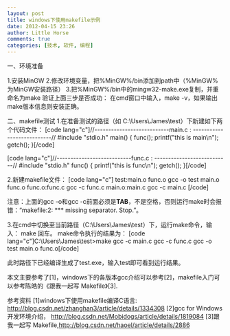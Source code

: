 ```yaml
---
layout: post
title: windows下使用makefile示例
date: 2012-04-15 23:26
author: Little Horse
comments: true
categories: [技术, 软件, 编程]
---
```

一、环境准备

1.安装MinGW
2.修改环境变量，把%MinGW%/bin添加到path中（%MinGW%为MinGW安装路径）
3.把%MinGW%/bin中的mingw32-make.exe复制，并重命名为make
验证上面三步是否成功：
在cmd窗口中输入，make -v，如果输出make版本信息则安装正确。

二、makefile测试
1.在准备测试的路径（如 C:\Users\James\test）下新建如下两个代码文件：
[code lang="c"]//---------------------------main.c : ---------------------------//
#include &quot;stdio.h&quot;
main()
{
    func();
    printf(&quot;this is main\n&quot;);
    getch();
}[/code]

[code lang="c"]//---------------------------func.c : ---------------------------//
#include &quot;stdio.h&quot;
func()
{
    printf(&quot;this is func\n&quot;);
    getch();
}[/code]

2.新建makefile文件：
[code lang="c"]
test:main.o func.o
    gcc -o test main.o func.o
func.o:func.c
    gcc -c func.c
main.o:main.c
    gcc -c main.c
[/code]

注意：上面的gcc -o和gcc -c前面必须是<strong>TAB</strong>，不是空格，否则运行make时会报错：“makefile:2: *** missing separator. Stop.”。

3.在cmd中切换至当前路径（C:\Users\James\test）下，运行make命令，输入： make 回车。
make命令执行的结果为：
[code lang="c"]C:\Users\James\test&gt;make
gcc -c main.c
gcc -c func.c
gcc -o test main.o func.o[/code]

此时路径下已经编译生成了test.exe，输入test即可看到运行结果。

本文主要参考了[1]，windows下的各版本gcc介绍可以参考[2]，makefile入门可以参考陈皓的《跟我一起写 Makefile》[3].

参考资料
[1]windows下使用makefile编译C语言: <a href="http://blog.csdn.net/zhanghan3/article/details/1334308">http://blog.csdn.net/zhanghan3/article/details/1334308</a>
[2]gcc for Windows开发环境介绍， <a href="http://blog.csdn.net/Mobidogs/article/details/1819084">http://blog.csdn.net/Mobidogs/article/details/1819084</a>
[3]跟我一起写 Makefile,<a href="http://blog.csdn.net/haoel/article/details/2886">http://blog.csdn.net/haoel/article/details/2886</a>
